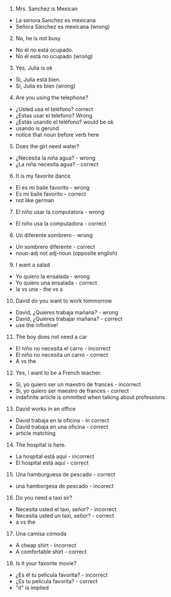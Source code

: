 1.  Mrs. Sanchez is Mexican
  - La senora Sanchez es mexicana
  - Señora Sánchez es mexicana (wrong)

2.  No, he is not busy
  - No él no está ocupado.
  - No él está no ocupado (wrong)

3.  Yes, Julia is ok
  - Sí, Julia está bien.
  - Si, Julia es bien (wrong)

4.  Are you using the telephone?
  - ¿Usted usa el teléfono? correct
  - ¿Estas usar el telefono?  Wrong
  - ¿Estás usando el teléfono? would be ok
  - usando is gerund
  - notice that noun before verb here

5.  Does the girl need water?
 - ¿Necesita la niña agua? - wrong
 - ¿La niña necesita agua? - correct

6.  It is my favorite dance
  - El es mi baile favorito - wrong
  - Es mi baile favorito - correct
  - not like german

7.  El niño usar la computatora - wrong
  - El niño usa la computadora - correct

8.  Un diferente sombrero - wrong
- Un sombrero diferente - correct
- noun-adj not adj-noun (opposite english)


9.  I want a salad
- Yo quiero la ensalada - wrong
- Yo quiero una ensalada - correct
- la vs una - the vs a

10.  David do you want to work tommorrow
- David, ¿Quieres trabaja mañana? - wrong
- David, ¿Quieres trabajar mañana? - correct
- use the infinitive!

11.  The boy does not need a car
- El niño no necesita el carro - incorrect
- El niño no necesita un carro - correct
- A vs the

12.  Yes, I want to be a French teacher.
- Si, yo quiero ser un maestro de frances - incorrect
- Si, yo quiero ser maestro de frances - correct
- indefinite article is ommitted when talking about professions

13.  David works in an office
- David trabaja en la oficina - in correct
- David trabaja en una oficina - correct
- article matching

14.  The hospital is here.
- La hospital está aquí - incorrect
- El hospital está aquí - correct

15.  Una hamburguesa de pescado - correct
- una hamborgesa de pescado - incorect

16.  Do you need a taxi sir?
- Necesita usted el taxi, señor? - incorrect
- Necesita usted un taxi, señor? - correct
- a vs the

17.  Una camisa cómoda
- A cheap shirt - incorrect
- A comfortable shirt - correct

18. Is it your favorite movie?
- ¿Es él tu pelicula favorita? - incorrect
- ¿Es tu pelicula favorita? - correct
- "it" is implied